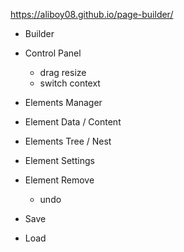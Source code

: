 https://aliboy08.github.io/page-builder/

* Builder

* Control Panel
    - drag resize
    - switch context

* Elements Manager

* Element Data / Content

* Elements Tree / Nest

* Element Settings

* Element Remove
    - undo

* Save

* Load